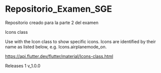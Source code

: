 # Repositorio_Examen_SGE
Repositorio creado para la parte 2 del examen 


Icons class

Use with the Icon class to show specific icons. Icons are identified by their name as listed below, e.g. Icons.airplanemode_on.

https://api.flutter.dev/flutter/material/Icons-class.html

Releases 1
v_1.0.0

